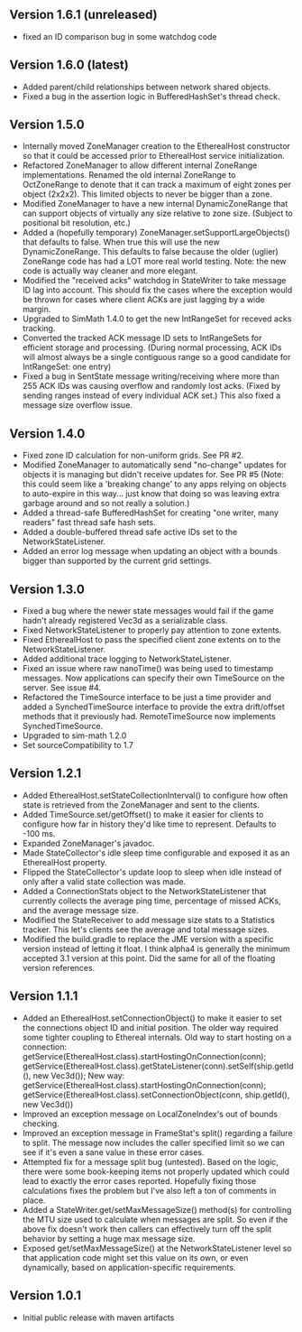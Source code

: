 Version 1.6.1 (unreleased)
--------------
* fixed an ID comparison bug in some watchdog code


Version 1.6.0 (latest)
--------------
* Added parent/child relationships between network shared objects.
* Fixed a bug in the assertion logic in BufferedHashSet's thread check.


Version 1.5.0
--------------
* Internally moved ZoneManager creation to the EtherealHost constructor
    so that it could be accessed prior to EtherealHost service initialization.
* Refactored ZoneManager to allow different internal ZoneRange implementations.
    Renamed the old internal ZoneRange to OctZoneRange to denote that it can
    track a maximum of eight zones per object (2x2x2).  This limited objects
    to never be bigger than a zone.
* Modified ZoneManager to have a new internal DynamicZoneRange that can
    support objects of virtually any size relative to zone size.  (Subject
    to positional bit resolution, etc.)
* Added a (hopefully temporary) ZoneManager.setSupportLargeObjects() that
    defaults to false.  When true this will use the new DynamicZoneRange.
    This defaults to false because the older (uglier) ZoneRange code has
    had a LOT more real world testing.  Note: the new code is actually way
    cleaner and more elegant.
* Modified the "received acks" watchdog in StateWriter to take message ID lag
    into account.  This should fix the cases where the exception would be
    thrown for cases where client ACKs are just lagging by a wide margin.
* Upgraded to SimMath 1.4.0 to get the new IntRangeSet for receved acks tracking.
* Converted the tracked ACK message ID sets to IntRangeSets for efficient storage
    and processing.  (During normal processing, ACK IDs will almost always be
    a single contiguous range so a good candidate for IntRangeSet: one entry)
* Fixed a bug in SentState message writing/receiving where more than 255 ACK
    IDs was causing overflow and randomly lost acks.  (Fixed by sending ranges
    instead of every individual ACK set.)  This also fixed a message size
    overflow issue.


Version 1.4.0
--------------
* Fixed zone ID calculation for non-uniform grids.  See PR #2.
* Modified ZoneManager to automatically send "no-change" updates for
    objects it is managing but didn't receive updates for.  See PR #5
    (Note: this could seem like a 'breaking change' to any apps relying
    on objects to auto-expire in this way... just know that doing so was
    leaving extra garbage around and so not really a solution.)
* Added a thread-safe BufferedHashSet for creating "one writer, many readers"
    fast thread safe hash sets.
* Added a double-buffered thread safe active IDs set to the NetworkStateListener.
* Added an error log message when updating an object with a bounds bigger than
    supported by the current grid settings.


Version 1.3.0
--------------
* Fixed a bug where the newer state messages would fail if the game hadn't
    already registered Vec3d as a serializable class.
* Fixed NetworkStateListener to properly pay attention to zone extents.
* Fixed EtherealHost to pass the specified client zone extents on to the
    NetworkStateListener.
* Added additional trace logging to NetworkStateListener.
* Fixed an issue where raw nanoTime() was being used to timestamp messages.
    Now applications can specify their own TimeSource on the server.
    See issue #4.
* Refactored the TimeSource interface to be just a time provider and added
    a SynchedTimeSource interface to provide the extra drift/offset methods
    that it previously had.  RemoteTimeSource now implements SynchedTimeSource.
* Upgraded to sim-math 1.2.0
* Set sourceCompatibility to 1.7


Version 1.2.1
--------------
* Added EtherealHost.setStateCollectionInterval() to configure how often
    state is retrieved from the ZoneManager and sent to the clients.
* Added TimeSource.set/getOffset() to make it easier for clients to configure
    how far in history they'd like time to represent.  Defaults to -100 ms.
* Expanded ZoneManager's javadoc.
* Made StateCollector's idle sleep time configurable and exposed it as
    an EtherealHost property.
* Flipped the StateCollector's update loop to sleep when idle instead of
    only after a valid state collection was made.
* Added a ConnectionStats object to the NetworkStateListener that currently collects
    the average ping time, percentage of missed ACKs, and the average message size.
* Modified the StateReceiver to add message size stats to a Statistics tracker.  This
    let's clients see the average and total message sizes.
* Modified the build.gradle to replace the JME version with a specific
    version instead of letting it float.  I think alpha4 is generally
    the minimum accepted 3.1 version at this point.
    Did the same for all of the floating version references.


Version 1.1.1
--------------
* Added an EtherealHost.setConnectionObject() to make it easier
    to set the connections object ID and initial position.  The older
    way required some tighter coupling to Ethereal internals.
    Old way to start hosting on a connection:
        getService(EtherealHost.class).startHostingOnConnection(conn);
        getService(EtherealHost.class).getStateListener(conn).setSelf(ship.getId(), new Vec3d());
    New way:
        getService(EtherealHost.class).startHostingOnConnection(conn);
        getService(EtherealHost.class).setConnectionObject(conn, ship.getId(), new Vec3d())
* Improved an exception message on LocalZoneIndex's out of bounds checking.
* Improved an exception message in FrameStat's split() regarding a failure to split.  The message
    now includes the caller specified limit so we can see if it's even a sane value in these
    error cases.
* Attempted fix for a message split bug (untested).  Based on the logic, there were some
    book-keeping items not properly updated which could lead to exactly the error cases
    reported.  Hopefully fixing those calculations fixes the problem but I've also left
    a ton of comments in place.
* Added a StateWriter.get/setMaxMessageSize() method(s) for controlling the MTU size used
    to calculate when messages are split.  So even if the above fix doesn't work then callers
    can effectively turn off the split behavior by setting a huge max message size.
* Exposed get/setMaxMessageSize() at the NetworkStateListener level so that application code
    might set this value on its own, or even dynamically, based on application-specific
    requirements.


Version 1.0.1
--------------
* Initial public release with maven artifacts

